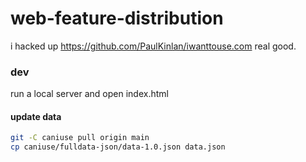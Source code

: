web-feature-distribution
============

i hacked up https://github.com/PaulKinlan/iwanttouse.com real good.

### dev

run a local server and open index.html


#### update data

```sh
git -C caniuse pull origin main
cp caniuse/fulldata-json/data-1.0.json data.json
```
